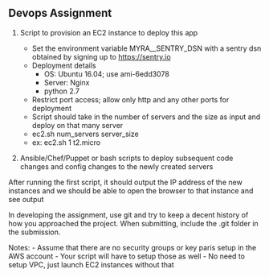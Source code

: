 Devops Assignment
-----------------

1. Script to provision an EC2 instance to deploy this app
    - Set the environment variable MYRA__SENTRY_DSN with a sentry dsn obtained by signing up to https://sentry.io
    - Deployment details
        - OS: Ubuntu 16.04; use ami-6edd3078
        - Server: Nginx
        - python 2.7
    - Restrict port access; allow only http and any other ports for deployment
    - Script should take in the number of servers and the size as input and deploy on that many server
    - ec2.sh num_servers server_size
    - ex: ec2.sh 1 t2.micro

2. Ansible/Chef/Puppet or bash scripts to deploy subsequent code changes and config changes to the newly created servers

After running the first script, it should output the IP address of the new instances and we should be able to open the browser to that instance and see output

In developing the assignment, use git and try to keep a decent history of how you approached the project. When submitting, include the .git folder in the submission.

Notes:
    - Assume that there are no security groups or key paris setup in the AWS account
    - Your script will have to setup those as well
    - No need to setup VPC, just launch EC2 instances without that

